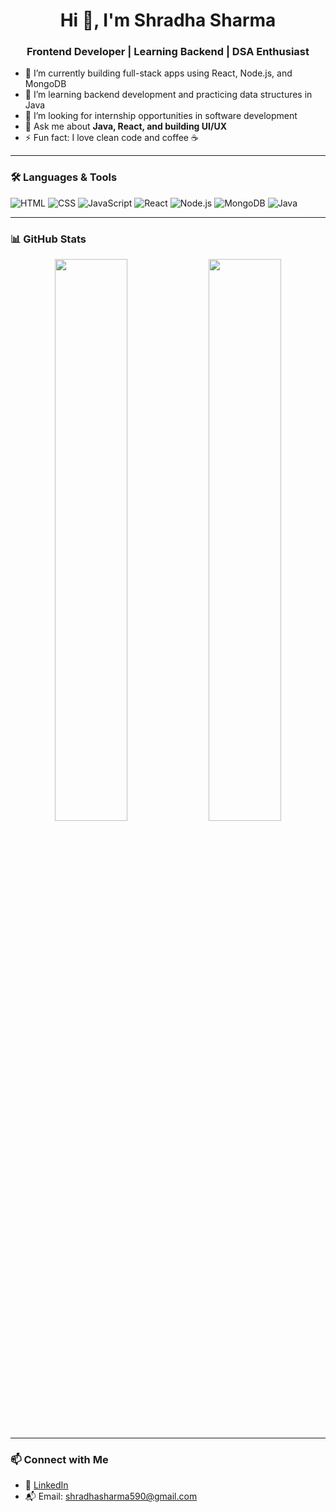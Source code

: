 <h1 align="center">Hi 👋, I'm Shradha Sharma</h1>
<h3 align="center">Frontend Developer | Learning Backend | DSA Enthusiast</h3>

- 🔭 I’m currently building full-stack apps using React, Node.js, and MongoDB  
- 🌱 I’m learning backend development and practicing data structures in Java  
- 👯 I’m looking for internship opportunities in software development  
- 💬 Ask me about **Java, React, and building UI/UX**  
- ⚡ Fun fact: I love clean code and coffee ☕  

---

### 🛠️ Languages & Tools

![HTML](https://img.shields.io/badge/-HTML5-orange?style=flat&logo=html5)
![CSS](https://img.shields.io/badge/-CSS3-blue?style=flat&logo=css3)
![JavaScript](https://img.shields.io/badge/-JavaScript-yellow?style=flat&logo=javascript)
![React](https://img.shields.io/badge/-React-black?style=flat&logo=react)
![Node.js](https://img.shields.io/badge/-Node.js-green?style=flat&logo=node.js)
![MongoDB](https://img.shields.io/badge/-MongoDB-black?style=flat&logo=mongodb)
![Java](https://img.shields.io/badge/-Java-red?style=flat&logo=java)

---

### 📊 GitHub Stats

<p align="center">
  <img src="https://github-readme-stats.vercel.app/api?username=YOUR_USERNAME&show_icons=true&theme=dracula" width="48%" />
  <img src="https://github-readme-stats.vercel.app/api/top-langs/?username=ShradhaSharma18&layout=compact&theme=dracula" width="48%" />
</p>

---

### 📫 Connect with Me
- 💼 [LinkedIn](www.linkedin.com/in/shradha-sharma-05395330b) 
- 📬 Email: shradhasharma590@gmail.com
